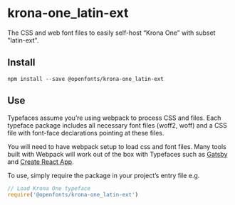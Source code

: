 
# krona-one_latin-ext

The CSS and web font files to easily self-host “Krona One” with subset "latin-ext".

## Install

`npm install --save @openfonts/krona-one_latin-ext`

## Use

Typefaces assume you’re using webpack to process CSS and files. Each typeface
package includes all necessary font files (woff2, woff) and a CSS file with
font-face declarations pointing at these files.

You will need to have webpack setup to load css and font files. Many tools built
with Webpack will work out of the box with Typefaces such as [Gatsby](https://github.com/gatsbyjs/gatsby)
and [Create React App](https://github.com/facebookincubator/create-react-app).

To use, simply require the package in your project’s entry file e.g.

```javascript
// Load Krona One typeface
require('@openfonts/krona-one_latin-ext')
```
